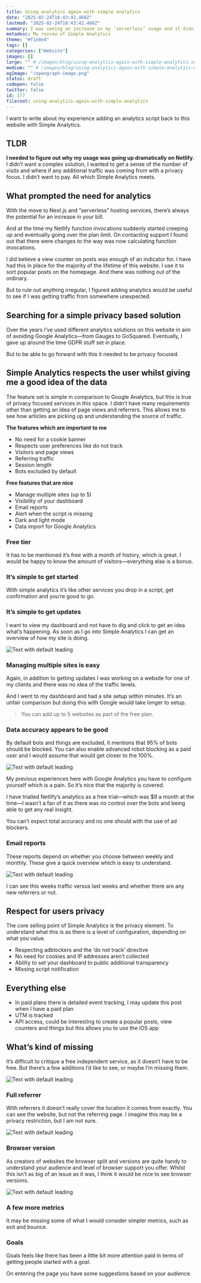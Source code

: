 ```yaml
---
title: Using analytics again with simple analytics
date: "2025-02-24T18:43:42.460Z"
lastmod: "2025-02-24T18:43:42.460Z"
summary: I was seeing an increase in my ‘serverless’ usage and it didn’t make sense. So I decided to add Simple Analytics and wanted to share a review of this privacy focused service.
metadesc: My review of Simple Analytics
theme: "#f1e8e4"
tags: []
categories: ["Website"]
images: []
large: "" # /images/blog/using-analytics-again-with-simple-analytics.svg
medium: "" # /images/blog/using-analytics-again-with-simple-analytics-medium.svg
ogImage: "/opengraph-image.png"
status: draft
codepen: false
twitter: false
id: 177
fileroot: using-analytics-again-with-simple-analytics
---
```


I want to write about my experience adding an analytics script back to this website with Simple Analytics.

## TLDR
**I needed to figure out why my usage was going up dramatically on Netlify**. I didn’t want a complex solution, I wanted to get a sense of the number of visits and where if any additional traffic was coming from with a privacy focus. I didn’t want to pay. All which Simple Analytics meets.

## What prompted the need for analytics
With the move to Next.js and “serverless” hosting services, there’s always the potential for an increase in your bill.

And at the time my Netlify function invocations suddenly started creeping up and eventually going over the plan limit.  On contacting support I found out that there were changes to the way was now calculating function invocations.

I did believe a view counter on posts was enough of an indicator for. I have had this in place for the majority of the lifetime of this website. I use it to sort popular posts on the homepage. And there was nothing out of the ordinary.

But to rule out anything irregular, I figured adding analytics would be useful to see if I was getting traffic from somewhere unexpected.

## Searching for a simple privacy based solution
Over the years I’ve used different analytics solutions on this website in aim of avoiding Google Analytics—from Gauges to GoSquared. Eventually, I gave up around the time GDPR stuff set in place.

But to be able to go forward with this it needed to be privacy focused.

## Simple Analytics respects the user whilst giving me a good idea of the data
The feature set is simple in comparison to Google Analytics, but this is true of privacy focused services in this space. I didn’t have many requirements other than getting an idea of page views and referrers. This allows me to see how articles are picking up and understanding the source of traffic.

**The features which are important to me**
- No need for a cookie banner
- Respects user preferences like do not track
- Visitors and page views
- Referring traffic
- Session length
- Bots excluded by default

**Free features that are nice**
- Manage multiple sites (up to 5)
- Visibility of your dashboard
- Email reports
- Alert when the script is missing
- Dark and light mode
- Data import for Google Analytics

### Free tier
It has to be mentioned it’s free with a month of history, which is great. I would be happy to know the amount of visitors—everything else is a bonus.

### It’s simple to get started
With simple analytics it’s like other services you drop in a script, get confirmation and you’re good to go.

### It’s simple to get updates
I want to view my dashboard and not have to dig and click to get an idea what’s happening. As soon as I go into Simple Analytics I can get an overview of how my site is doing.

<Image
  src="/images/blog/0177-simple-analytics-01.png"
  width={800}
  height={480}
  alt="Text with default leading"
/>

### Managing multiple sites is easy
Again, in addition to getting updates I was working on a website for one of my clients and there was no idea of the traffic levels.

And I went to my dashboard and had a site setup within minutes. It’s an unfair comparison but doing this with Google would take longer to setup.

> You can add up to 5 websites as part of the free plan.

### Data accuracy appears to be good
By default bots and things are excluded, it mentions that 95% of bots should be blocked. You can also enable advanced robot blocking as a paid user and I would assume that would get closer to the 100%.

<Image
  src="/images/blog/0177-simple-analytics-02.png"
  width={800}
  height={480}
  alt="Text with default leading"
/>

My previous experiences here with Google Analytics you have to configure yourself which is a pain. So it’s nice that the majority is covered.

I have trialled Netlify’s analytics as a free trial—which was $9 a month at the time—I wasn’t a fan of it as there was no control over the bots and being able to get any real insight.

You can’t expect total accuracy and no one should with the use of ad blockers.

### Email reports
These reports depend on whether you choose between weekly and monthly. These give a quick overview which is easy to understand.

<Image
  src="/images/blog/0177-simple-analytics-03.png"
  width={800}
  height={480}
  alt="Text with default leading"
/>

I can see this weeks traffic versus last weeks and whether there are any new referrers or not.

## Respect for users privacy
The core selling point of Simple Analytics is the privacy element. To understand what this is as there is a level of configuration, depending on what you value.

- Respecting adblockers and the ‘do not track’ directive
- No need for cookies and IP addresses aren’t collected
- Ability to set your dashboard to public additional transparency
- Missing script notification

## Everything else
- In paid plans there is detailed event tracking, I may update this post when I have a paid plan
- UTM is tracked
- API access, could be interesting to create a popular posts, view counters and things but this allows you to use the iOS app

## What’s kind of missing
It’s difficult to critique a free independent service, as it doesn’t have to be free. But there’s a few additions I’d like to see, or maybe I’m missing them.

<Image
  src="/images/blog/0177-simple-analytics-04.png"
  width={800}
  height={480}
  alt="Text with default leading"
/>

### Full referrer
With referrers it doesn’t really cover the location it comes from exactly. You can see the website, but not the referring page. I imagine this may be a privacy restriction, but I am not sure.

<Image
  src="/images/blog/0177-simple-analytics-05.png"
  width={800}
  height={480}
  alt="Text with default leading"
/>

### Browser version
As creators of websites the browser split and versions are quite handy to understand your audience and level of browser support you offer. Whilst this isn’t as big of an issue as it was, I think it would be nice to see browser versions.

<Image
  src="/images/blog/0177-simple-analytics-06.png"
  width={800}
  height={480}
  alt="Text with default leading"
/>

### A few more metrics
It may be missing some of what I would consider simpler metrics, such as exit and bounce.

### Goals
Goals feels like there has been a little bit more attention paid in terms of getting people started with a goal.

On entering the page you have some suggestions based on your audience.
